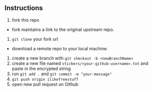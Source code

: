## Instructions

1. fork this repo

- fork maintains a link to the original upstream repo.

1. `git clone` your fork url

- download a remote repo to your local machine.

1. create a new branch with `git checkout -b <newBranchName>`
1. create a new file named `stickers/<your-github-username>.txt` and paste in the encrypted string
1. run `git add .` and `git commit -m "your-message"`
1. `git push origin ilikefreestuff`
1. open new pull request on Github

